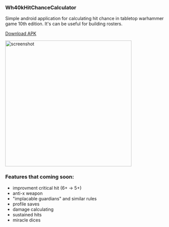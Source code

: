 ### Wh40kHitChanceCalculator
Simple android application for calculating hit chance in tabletop warhammer game 10th edition. It's can be useful for building rosters.

[Download APK](https://github.com/mikhaylenko-nikita-sergeevich/WH-40k-Hit-Chance-Calculator/releases/latest/download/Wh40k.Hit.Chance.Calculator.apk)

<img src="https://github.com/mikhaylenko-nikita-sergeevich/WH-40k-Hit-Chance-Calculator/assets/56098465/a6bea7c4-3997-45b8-868c-eacfed5d0a32.png" alt="screenshot" width="400"/>



### Features that coming soon:
- improvment critical hit (6+ -> 5+)
- anti-x weapon
- "implacable guardians" and similar rules
- profile saves
- damage calculating
- sustained hits 
- miracle dices
